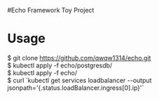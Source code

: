 #Echo Framework Toy Project
# Usage
$ git clone https://github.com/qwqw1314/echo.git <br>
$ kubectl apply -f echo/postgresdb/ <br>
$ kubectl apply -f echo/ <br>
$ curl \`kubectl get services loadbalancer --output jsonpath='{.status.loadBalancer.ingress[0].ip}'\`
